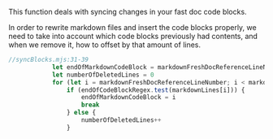 This function deals with syncing changes in your fast doc code blocks.


In order to rewrite markdown files and insert the code blocks properly, we need to take into account
which code blocks previously had contents, and when we remove it, how to offset by that amount of lines.
``` javascript @freshdoc ./syncBlocks.mjs:31-39
//syncBlocks.mjs:31-39
            let endOfMarkdownCodeBlock = markdownFreshDocReferenceLineNumber
            let numberOfDeletedLines = 0
            for (let i = markdownFreshDocReferenceLineNumber; i < markdownLines.length; i++) {
                if (endOfCodeBlockRegex.test(markdownLines[i])) {
                    endOfMarkdownCodeBlock = i
                    break
                } else {
                    numberOfDeletedLines++
                }
```